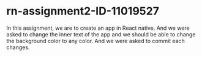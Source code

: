 # rn-assignment2-ID-11019527
In this assignment, we are to create an app in React native. And we were asked to change the inner text of the app and we should be able to change the background color to any color. And we were asked to commit each changes. 